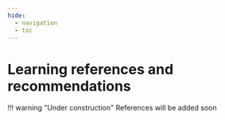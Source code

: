 ```yaml
---
hide:
  - navigation
  - toc
---
```


# Learning references and recommendations

!!! warning "Under construction"
    References will be added soon